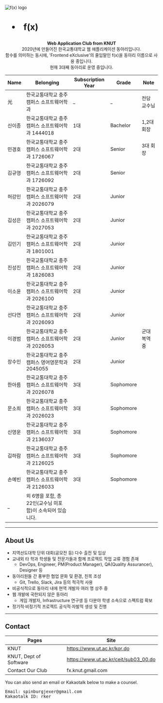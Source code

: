 ![f(x) logo](https://user-images.githubusercontent.com/56120315/156913052-53c8785c-6956-4928-b6d0-4420b5743fc3.png) <br/>
# <ul><li>&nbsp;&nbsp;f(x)</li></ul>
<p align='center'><strong>Web Application Club from KNUT</strong><br/>
2020년에 만들어진 한국교통대학교 웹 애플리케이션 동아리입니다.<br/>
함수를 의미하는 동시에, 'Frontend eXclusive'의 줄임말인 f(x)을 동아리 이름으로 사용 중입니다.<br />
현재 3대째 동아리로 운영 중입니다.
<br />
</p>

| Name | Belonging | Subscription Year | Grade | Note |
| ------ | ------ | ------ | ------ | ------ |
| 光 | 한국교통대학교 충주캠퍼스 소프트웨어학과 | _ | _ | 전담 교수님 |
| 신이종 | 한국교통대학교 충주캠퍼스 소프트웨어학과 1444018 | 1대 | Bachelor | 1,2대 회장 |
| 민경호 | 한국교통대학교 충주캠퍼스 소프트웨어학과 1726067 | 2대 | Senior | 3대 회장 |
| 김규영 | 한국교통대학교 충주캠퍼스 소프트웨어학과 1726092 | 2대 | Senior |  |
| 허강민 | 한국교통대학교 충주캠퍼스 소프트웨어학과 2026079 | 2대 | Junior |  |
| 김성은 | 한국교통대학교 충주캠퍼스 소프트웨어학과 2027053 | 2대 | Junior |  |
| 김민기 | 한국교통대학교 충주캠퍼스 소프트웨어학과 1801001 | 2대 | Junior |  |
| 진성진 | 한국교통대학교 충주캠퍼스 소프트웨어학과 1826083 | 2대 | Junior |  |
| 이소윤 | 한국교통대학교 충주캠퍼스 소프트웨어학과 2026100 | 2대 | Junior |  |
| 선다연 | 한국교통대학교 충주캠퍼스 소프트웨어학과 2026093 | 2대 | Junior |  |
| 이경범 | 한국교통대학교 충주캠퍼스 소프트웨어학과 2026053 | 2대 | Junior | 군대 복역 중 |
| 장수인 | 한국교통대학교 충주캠퍼스 영어영문학과 2045055 | 2대 | Junior |  |
| 한아름 | 한국교통대학교 충주캠퍼스 소프트웨어학과 2026078 | 3대 | Sophomore |  |
| 문소희 | 한국교통대학교 충주캠퍼스 소프트웨어학과 2026023 | 3대 | Sophomore |  |
| 신영운 | 한국교통대학교 충주캠퍼스 소프트웨어학과 2136037 | 3대 | Sophomore |  |
| 김하람 | 한국교통대학교 충주캠퍼스 소프트웨어학과 2126025 | 3대 | Sophomore |  |
| 손예빈 | 한국교통대학교 충주캠퍼스 소프트웨어학과 2126033 | 3대 | Sophomore |  |
| _ | 외 6명을 포함, 총 22인(교수님 미포함)이 소속되어 있습니다.

<hr/>

## About Us

+ 지역선도대학 단위 대회(공모전 등) 다수 출전 및 입상
+ 교내외 타 학과 학생들 및 전문가들과 함께 프로젝트 작업 교류 경험 존재
  + DevOps, Engineer, PM(Product Manager), QA(Quality Assurancer), Designer 등
+ 동아리원들 간 풍부한 협업 문화 및 환경, 친목 조성
  + Git, Trello, Slack, Jira 등의 적극적 사용
+ 비공식적으로 동아리 내에 현역 개발자 여러 명 상주 중
+ 웹 개발에 국한되지 않은 동아리
  + 게임 개발자, Infrastructure 연구생 등 다분야 학생 소속으로 스펙트럼 확보
+ 정기적·비정기적 프로젝트 공식적·자발적 생성 및 진행

<hr/>

## Contact

| Pages | Site |
| ------ | ------ |
| KNUT | https://www.ut.ac.kr/kor.do |
| KNUT, Dept of Software | https://www.ut.ac.kr/ceit/sub03_00.do |
| Contact Our Club | fx.knut.gmail.com |

You can also send an email or Kakaotalk below to make a counsel.

<pre>
Email: spinburgjexer@gmail.com
Kakaotalk ID: rker
</pre>
